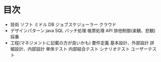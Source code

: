 # 目次
- 技術
    ソフト
    ミドル
        DB
        ジョブスケジューラー
    クラウド
- デザインパターン
    java
    SQL
    バッチ処理
    帳票処理
    API
    排他制御(楽観、悲観)
    採番
- 工程(マネジメントに記載の方が良いかも)
    要件定義
    基本設計、外部設計
    詳細設計、内部設計
    単体テスト
    内部結合テスト
    シナリオテスト
    ユーザーテスト
